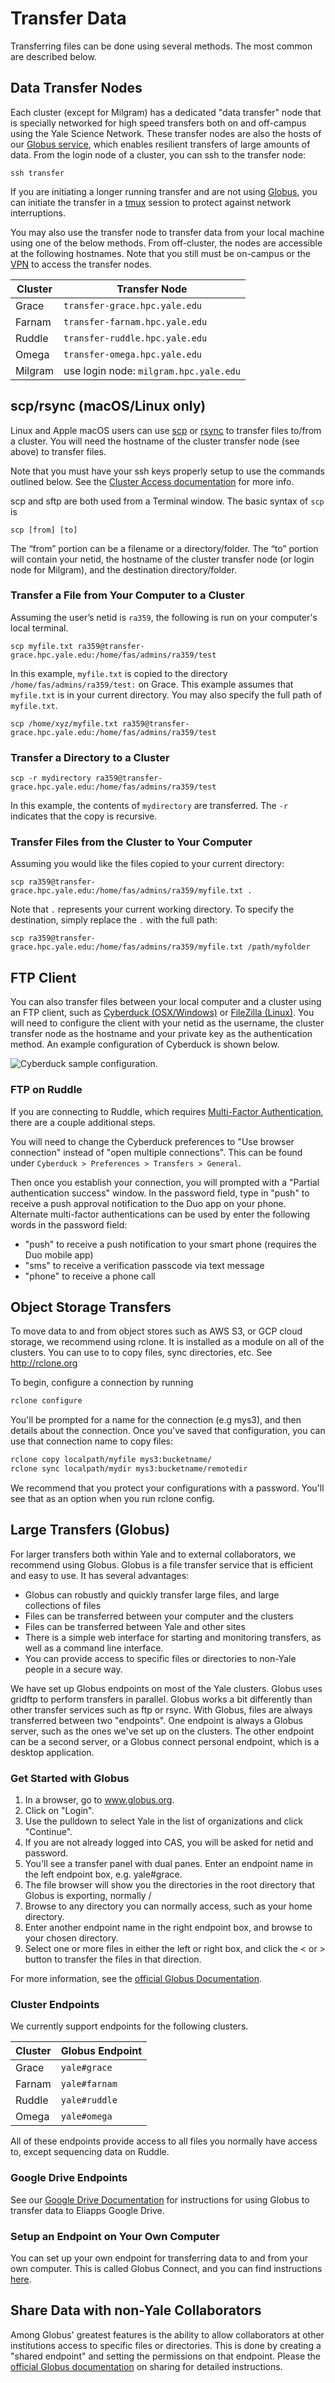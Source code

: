 # Transfer Data

Transferring files can be done using several methods. The most common are described below.

## Data Transfer Nodes

Each cluster (except for Milgram) has a dedicated "data transfer" node that is specially networked for high speed transfers both on and off-campus using the Yale Science Network. These transfer nodes are also the hosts of our [Globus service](#large-transfers-globus), which enables resilient transfers of large amounts of data. From the login node of a cluster, you can ssh to the transfer node:

```
ssh transfer
```

If you are initiating a longer running transfer and are not using [Globus](#large-transfers-globus), you can initiate the transfer in a [tmux](/clusters-at-yale/guides/tmux/) session to protect against network interruptions.

You may also use the transfer node to transfer data from your local machine using one of the below methods. From off-cluster, the nodes are accessible at the following hostnames. Note that you still must be on-campus or the [VPN](/clusters-at-yale/access/vpn/) to access the transfer nodes.

| Cluster   | Transfer Node                          |
|-----------|----------------------------------------|
| Grace     | `transfer-grace.hpc.yale.edu`          |
| Farnam    | `transfer-farnam.hpc.yale.edu`         |
| Ruddle    | `transfer-ruddle.hpc.yale.edu`         |
| Omega     | `transfer-omega.hpc.yale.edu`          |
| Milgram   | use login node: `milgram.hpc.yale.edu` |

## scp/rsync (macOS/Linux only)

Linux and Apple macOS users can use [scp](https://linux.die.net/man/1/scp) or [rsync](http://linux.die.net/man/1/rsync) to transfer files to/from a cluster. You will need the hostname of the cluster transfer node (see above) to transfer files.

Note that you must have your ssh keys properly setup to use the commands outlined below. See the [Cluster Access documentation](/clusters-at-yale/access) for more info.

scp and sftp are both used from a Terminal window. The basic syntax of `scp` is

```
scp [from] [to]
```

The “from” portion can be a filename or a directory/folder. The “to” portion will contain your netid, the hostname of the cluster transfer node (or login node for Milgram), and the destination directory/folder.

### Transfer a File from Your Computer to a Cluster

Assuming the user’s netid is `ra359`, the following is run on your computer's local terminal.

```
scp myfile.txt ra359@transfer-grace.hpc.yale.edu:/home/fas/admins/ra359/test
```

In this example, `myfile.txt` is copied to the directory `/home/fas/admins/ra359/test:` on Grace. This example assumes that `myfile.txt` is in your current directory. You may also specify the full path of `myfile.txt`.

```
scp /home/xyz/myfile.txt ra359@transfer-grace.hpc.yale.edu:/home/fas/admins/ra359/test
```

### Transfer a Directory to a Cluster

```
scp -r mydirectory ra359@transfer-grace.hpc.yale.edu:/home/fas/admins/ra359/test
```

In this example, the contents of `mydirectory` are transferred. The `-r` indicates that the copy is recursive.

### Transfer Files from the Cluster to Your Computer

Assuming you would like the files copied to your current directory:

```
scp ra359@transfer-grace.hpc.yale.edu:/home/fas/admins/ra359/myfile.txt .
```

Note that `.` represents your current working directory.
To specify the destination, simply replace the `.` with the full path:

```
scp ra359@transfer-grace.hpc.yale.edu:/home/fas/admins/ra359/myfile.txt /path/myfolder
```

## FTP Client

You can also transfer files between your local computer and a cluster using an FTP client, such as [Cyberduck (OSX/Windows)](https://cyberduck.io/) or [FileZilla (Linux)](https://filezilla-project.org/). You will need to configure the client with your netid as the username, the cluster transfer node as the hostname and your private key as the authentication method. An example configuration of Cyberduck is shown below.

![Cyberduck sample configuration.](/img/cyberduck.png)

### FTP on Ruddle

If you are connecting to  Ruddle, which requires [Multi-Factor Authentication](/clusters-at-yale/access/mfa), there are a couple additional steps.

You will need to change the Cyberduck preferences to "Use browser connection" instead of "open multiple connections". This can be found under `Cyberduck > Preferences > Transfers > General`.

Then once you establish your connection, you will prompted with a "Partial authentication success" window. In the password field, type in "push" to receive a push approval notification to the Duo app on your phone. Alternate multi-factor authentications can be used by enter the following words in the password field:

* "push" to receive a push notification to your smart phone (requires the Duo mobile app)
* "sms" to receive a verification passcode via text message
* "phone" to receive a phone call

## Object Storage Transfers

To move data to and from object stores such as AWS S3, or GCP cloud storage, we recommend using rclone. It is installed as a module on all of the clusters.  You can use to to copy files, sync directories, etc.  See <http://rclone.org>

To begin, configure a connection by running

```bash
rclone configure
```

You'll be prompted for a name for the connection (e.g mys3), and then details about the connection.  Once you've saved that configuration, you can use that connection name to copy files:

```bash
rclone copy localpath/myfile mys3:bucketname/
rclone sync localpath/mydir mys3:bucketname/remotedir
```

We recommend that you protect your configurations with a password.  You'll see that as an option when you run rclone config.

## Large Transfers (Globus)

For larger transfers both within Yale and to external collaborators, we recommend using Globus. Globus is a file transfer service that is efficient and easy to use. It has several advantages:

* Globus can robustly and quickly transfer large files, and large collections of files
* Files can be transferred between your computer and the clusters
* Files can be transferred between Yale and other sites
* There is a simple web interface for starting and monitoring transfers, as well as a command line interface.
* You can provide access to specific files or directories to non-Yale people in a secure way.

We have set up Globus endpoints on most of the Yale clusters. Globus uses gridftp to perform transfers in parallel. Globus works a bit differently than other transfer services such as ftp or rsync. With Globus, files are always transferred between two "endpoints". One endpoint is always a Globus server, such as the ones we've set up on the clusters. The other endpoint can be a second server, or a Globus connect personal endpoint, which is a desktop application.

### ​Get Started with Globus

1. In a browser, go to www.globus.org.
1. Click on "Login".
1. Use the pulldown to select Yale in the list of organizations and click "Continue".
1. If you are not already logged into CAS, you will be asked for netid and password.
1. You'll see a transfer panel with dual panes. Enter an endpoint name in the left endpoint box, e.g. yale#grace.
1. The file browser will show you the directories in the root directory that Globus is exporting, normally /
1. Browse to any directory you can normally access, such as your home directory.
1. Enter another endpoint name in the right endpoint box, and browse to your chosen directory.
1. Select one or more files in either the left or right box, and click the < or > button to transfer the files in that direction.

For more information, see the [official Globus Documentation](https://docs.globus.org).

### Cluster Endpoints

We currently support endpoints for the following clusters.

| Cluster   | Globus Endpoint       |
|-----------|-----------------------|
| Grace     | `yale#grace`          |
| Farnam    | `yale#farnam`         |
| Ruddle    | `yale#ruddle`         |
| Omega     | `yale#omega`          |

All of these endpoints provide access to all files you normally have access to, except sequencing data on Ruddle.

### Google Drive Endpoints

See our [Google Drive Documentation](/data/google-drive) for instructions for using Globus to transfer data to Eliapps Google Drive.

### Setup an Endpoint on Your Own Computer

You can set up your own endpoint for transferring data to and from your own computer. This is called Globus Connect, and you can find instructions [here](https://www.globus.org/globus-connect).

## Share Data with non-Yale Collaborators

Among Globus' greatest features is the ability to allow collaborators at other institutions access to specific files or directories. This is done by creating a "shared endpoint" and setting the permissions on that endpoint. Please the [official Globus documentation](https://docs.globus.org/how-to/share-files/) on sharing for detailed instructions.

